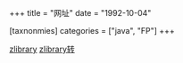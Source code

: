 +++
title = "网址"
date = "1992-10-04"

[taxnonmies]
categories = ["java", "FP"]
+++


[zlibrary](https://1lib.net)
[zlibrary转](https://1lib.domains)
